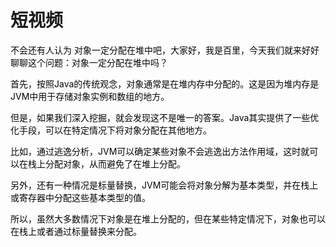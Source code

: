 # 短视频

<font style="color:rgb(6, 6, 7);">不会还有人认为 对象一定分配在堆中吧，大家好，我是百里，今天我们就来好好聊聊这个问题：对象一定分配在堆中吗？</font>

<font style="color:rgb(6, 6, 7);">首先，按照Java的传统观念，对象通常是在堆内存中分配的。这是因为堆内存是JVM中用于存储对象实例和数组的地方。</font>

<font style="color:rgb(6, 6, 7);">但是，如果我们深入挖掘，就会发现这不是唯一的答案。Java其实提供了一些优化手段，可以在特定情况下将对象分配在其他地方。</font>

<font style="color:rgb(6, 6, 7);">比如，通过逃逸分析，JVM可以确定某些对象不会逃逸出方法作用域，这时就可以在栈上分配对象，从而避免了在堆上分配。</font>

<font style="color:rgb(6, 6, 7);">另外，还有一种情况是标量替换，JVM可能会将对象分解为基本类型，并在栈上或寄存器中分配这些基本类型的值。</font>

<font style="color:rgb(6, 6, 7);">所以，虽然大多数情况下对象是在堆上分配的，但在某些特定情况下，对象也可以在栈上或者通过标量替换来分配。</font>
